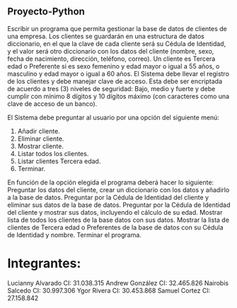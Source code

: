 ## Proyecto-Python

Escribir un programa que permita gestionar la base de datos de clientes de una empresa.
Los clientes se guardarán en una estructura de datos diccionario, en el que la clave de
cada cliente será su Cédula de Identidad, y el valor será otro diccionario con los datos del
cliente (nombre, sexo, fecha de nacimiento, dirección, teléfono, correo). Un cliente es
Tercera edad o Preferente si es sexo femenino y edad mayor o igual a 55 años, o
masculino y edad mayor o igual a 60 años.
El Sistema debe llevar el registro de los clientes y debe manejar clave de acceso. Esta
debe ser encriptada de acuerdo a tres (3) niveles de seguridad: Bajo, medio y fuerte y
debe cumplir con mínimo 8 dígitos y 10 dígitos máximo (con caracteres como una clave
de acceso de un banco).

El Sistema debe preguntar al usuario por una opción del siguiente menú:
1. Añadir cliente.
2. Eliminar cliente.
3. Mostrar cliente.
4. Listar todos los clientes.
5. Listar clientes Tercera edad.
6. Terminar.

En función de la opción elegida el programa deberá hacer lo siguiente:
Preguntar los datos del cliente, crear un diccionario con los datos y añadirlo a la base de
datos.
Preguntar por la Cédula de Identidad del cliente y eliminar sus datos de la base de datos.
Preguntar por la Cédula de Identidad del cliente y mostrar sus datos, incluyendo el
cálculo de su edad.
Mostrar lista de todos los clientes de la base datos con sus datos.
Mostrar la lista de clientes de Tercera edad o Preferentes de la base de datos con su
Cédula de Identidad y nombre.
Terminar el programa.

# Integrantes:

Lucianny Alvarado CI: 31.038.315
Andrew González   CI: 32.465.826
Nairobis Salcedo  CI: 30.997.306
Ygor Rivera       CI: 30.453.868
Samuel Cortez     CI: 27.158.842

